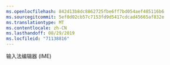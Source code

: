```yaml
---
ms.openlocfilehash: 842d13b8dc8862725fbe6ff7bd054aef485116b6
ms.sourcegitcommit: 5ef0d02cb57c7153fd9d5417cdcad45665af832e
ms.translationtype: MT
ms.contentlocale: zh-CN
ms.lasthandoff: 08/29/2019
ms.locfileid: "71138816"
---
```

输入法编辑器 (IME)